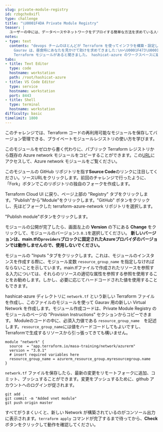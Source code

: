 ```yaml
---
slug: private-module-registry
id: rzbgchx8xifl
type: challenge
title: "\U0001F4DA Private Module Registry"
teaser: |
  ユーザーの中には、データベースやネットワークをデプロイする簡単な方法を求めている人もいるでしょう。プライベートモジュールレジストリは、標準的で再利用可能な Terraform コードを保存し、他のユーザーが自分のワークスペースで使用できるようにします。
notes:
- type: text
  contents: "devops チームのほとんどが Terraform を使ってインフラを構築・設定しています。最近では、チーム外のユーザーから、自分のワークスペースの構築を手伝ってほしいという要望が寄せられています。データベース管理者の
    Gaurav は、昼食時にあなたを見かけて助けを求めてきました:\n>\U0001F473\U0001F3FE‍♂️ Azure Virtual Networksを設定する必要がありますが、このための
    Terraform モジュールがあると聞きました。 hashicat-azure のワークスペースに新しいネットワークをセットアップするの手伝ってもらえませんか？"
tabs:
- title: Text Editor
  type: code
  hostname: workstation
  path: /root/hashicat-azure
- title: VS Code Editor
  type: service
  hostname: workstation
  port: 8443
- title: Shell
  type: terminal
  hostname: workstation
difficulty: basic
timelimit: 1800
---
```

このチャレンジでは、Terraform コードの再利用可能なモジュールを保存してバージョン管理できる、プライベートモジュールレジストリの使い方を学びます。

このモジュールをゼロから書く代わりに、パブリック Terraform レジストリから既存の Azure network モジュールをコピーすることができます。この[URL](https://registry.terraform.io/modules/Azure/network/azurerm)にアクセスして、Azure network モジュールをご覧ください。

このモジュールの GitHub リポジトリを指す**Source Code**のリンクに注目してください。ソースURLをクリックします。前回のチャレンジで行ったように、「Fork」ボタンでこのリポジトリの独自のフォークを作成します。

Terraform Cloud UI に戻り、ページ上部の "Registry" タブをクリックします。"Publish"から"Module"をクリックします。"GitHub" ボタンをクリックし、先ほどフォークした terraform-azure-network リポジトリを選択します。

"Publish module"ボタンをクリックします。

モジュールの公開が完了したら、画面左上の **Version** の下にある **Change** をクリックして、モジュールのバージョン`3.0.1`を選択してください。
**新しいバージョンは、main.tfの`providers`ブロックに固定されたAzureプロバイダのバージョンでは動作しませんので、使用しないでください。**

モジュールの "Inputs "タブをクリックします。これは、モジュールのインスタンスを作成する際に、モジュール変数 `resource_group_name` を指定しなければならないことを示しています。main.tfファイルで作成されたリソースを参照する入力については、それらのリソースの適切な属性を参照する参照を使用することをお勧めします。しかし、必要に応じてハードコードされた値を使用することもできます。

hashicat-azure ディレクトリに `network.tf` という新しい Terraform ファイルを作成し、このファイルのモジュールを使って Gaurav 用の新しい Virtual Network を作成します。モジュール作成コードは、Private Module Registry のモジュールのページの "Provision Instructions" セクションからコピーできます。
Moduleのコードの中に、必須入力値である `resource_group_name`　を記述します。`resource_group_name`には値をハードコードしてもよいですし、Terraformで生成するリソースから引っ張ってきても構いません。

```
module "network" {
  source  = "app.terraform.io/masa-training/network/azurerm"
  version = "3.0.1"
  # insert required variables here
  resource_group_name = azurerm_resource_group.myresourcegroup.name
}
```

`network.tf` ファイルを保存したら、最新の変更をリモートフォークに追加、コミット、プッシュすることができます。変更をプッシュするために、github アカウントへのログインが促されます。

```
git add .
git commit -m "Added vnet module"
git push origin master
```

すべてがうまくいくと、新しい Network が構築されているのがコンソール出力に表示されます。`terraform apply` コマンドが完了するまで待ってから、**Check**ボタンをクリックして動作を確認してください。